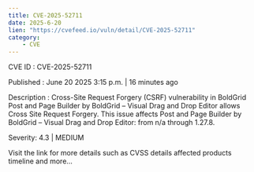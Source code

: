 ```yaml
---
title: CVE-2025-52711
date: 2025-6-20
lien: "https://cvefeed.io/vuln/detail/CVE-2025-52711"
category:
    - CVE
---
```


CVE ID : CVE-2025-52711

Published :  June 20
2025
3:15 p.m. | 16 minutes ago

Description : Cross-Site Request Forgery (CSRF) vulnerability in BoldGrid Post and Page Builder by BoldGrid – Visual Drag and Drop Editor allows Cross Site Request Forgery. This issue affects Post and Page Builder by BoldGrid – Visual Drag and Drop Editor: from n/a through 1.27.8.

Severity: 4.3 | MEDIUM

Visit the link for more details
such as CVSS details
affected products
timeline
and more...

